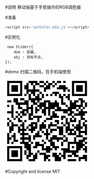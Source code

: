 #说明
移动端基于手势操作的RGB调色器

#准备
```javascript
<script src='setColor.min.js'></script>
```


#实例化
```
 new Slider({
	dom : 容器,
	obj : 目标节点,
});
```

#demo
扫描二维码，在手机端使用

![image](https://github.com/zhaobinglong/setColor/raw/gh-pages/img/1.png)

#Copyright and license
 MIT